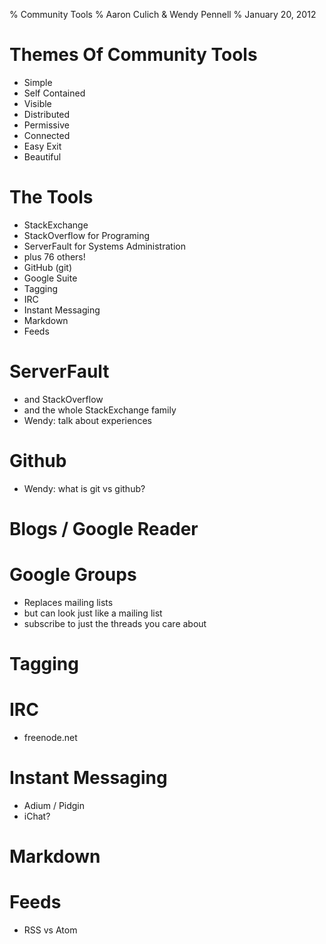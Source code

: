 % Community Tools
% Aaron Culich & Wendy Pennell
% January 20, 2012

Themes Of Community Tools
====================
- Simple
- Self Contained
- Visible
- Distributed
- Permissive
- Connected
- Easy Exit
- Beautiful

The Tools
====================
- StackExchange
-   StackOverflow for Programing
-   ServerFault for Systems Administration
-   plus 76 others!
- GitHub (git)
- Google Suite
- Tagging
- IRC
- Instant Messaging
- Markdown
- Feeds

ServerFault
=============
- and StackOverflow
- and the whole StackExchange family
- Wendy: talk about experiences

Github
======
- Wendy: what is git vs github?

Blogs / Google Reader
=====================

Google Groups
=============
- Replaces mailing lists
- but can look just like a mailing list
- subscribe to just the threads you care about

Tagging
=======

IRC
===
- freenode.net

Instant Messaging
=================
- Adium / Pidgin
- iChat?

Markdown
========

Feeds
=====
- RSS vs Atom
